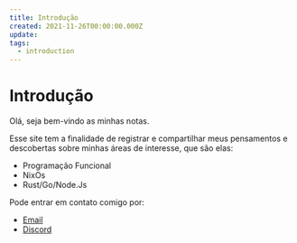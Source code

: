```yaml
---
title: Introdução
created: 2021-11-26T00:00:00.000Z
update: 
tags:
  - introduction
---
```


# Introdução

Olá, seja bem-vindo as minhas notas.

Esse site tem a finalidade de registrar e compartilhar meus pensamentos e descobertas sobre minhas áreas de interesse, que são elas:

- Programação Funcional
- NixOs
- Rust/Go/Node.Js
 
Pode entrar em contato comigo por:

- [Email](mailto:gabrielpmonte@gmail.com)
- [Discord](https://discordapp.com/users/204239533653360642)
